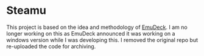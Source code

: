 # Steamu
This project is based on the idea and methodology of [EmuDeck](https://github.com/dragoonDorise/EmuDeck). I am no longer working on this as EmuDeck announced it was working on a windows version while I was developing this. I removed the original repo but re-uploaded the code for archiving.
